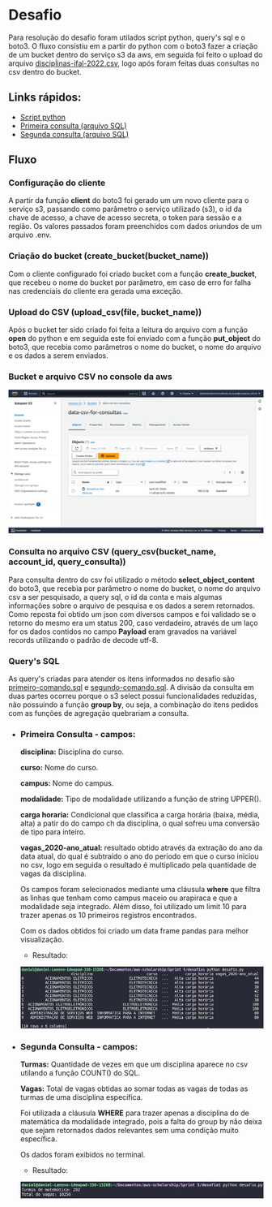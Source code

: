 # Desafio

Para resolução do desafio foram utilados script python, query's sql e o boto3. O fluxo consistiu em a partir do python com o boto3 fazer a criação de um bucket dentro do serviço s3 da aws, em seguida foi feito o upload do arquivo [discipĺinas-ifal-2022.csv](disciplinas-ifal-2022.csv), logo após foram feitas duas consultas no csv dentro do bucket.


## Links rápidos:

* [Script python](desafio.py)
* [Primeira consulta (arquivo SQL)](primeiro-comando.sql)
* [Segunda consulta (arquivo SQL)](segundo-comando.sql)



## Fluxo

### Configuração do cliente

A partir da função **client** do boto3 foi gerado um um novo cliente para o serviço s3, passando como parâmetro o serviço utilizado (s3), o id da chave de acesso, a chave de acesso secreta, o token para sessão e a região. Os valores passados foram preenchidos com dados oriundos de um arquivo .env.

### Criação do bucket (create_bucket(bucket_name))

Com o cliente configurado foi criado bucket com a função **create_bucket**, que recebeu o nome do bucket por parâmetro, em caso de erro for falha nas credenciais do cliente era gerada uma exceção.

### Upload do CSV (upload_csv(file, bucket_name))

Após o bucket ter sido criado foi feita a leitura do arquivo com a função **open** do python e em seguida este foi enviado com a função **put_object** do boto3, que recebia como parâmetros o nome do bucket, o nome do arquivo e os dados a serem enviados.

### Bucket e arquivo CSV no console da aws

![Bucket e arquivo CSV no console da aws](images/bucket-arquivo_csv.png)

### Consulta no arquivo CSV (query_csv(bucket_name, account_id, query_consulta))

Para consulta dentro do csv foi utilizado o método **select_object_content**  do boto3, que recebia por parâmetro o nome do bucket, o nome do arquivo csv a ser pesquisado, a query sql, o id da conta e mais algumas informações sobre o arquivo de pesquisa e os dados a serem retornados. Como reposta foi obtido um json com diversos campos e foi validado se o retorno do mesmo era um status 200, caso verdadeiro, através de um laço for os dados contidos no campo **Payload** eram gravados na variável records utilizando o padrão de decode utf-8.

### Query's SQL

As query's criadas para atender os itens informados no desafio são [primeiro-comando.sql](primeiro-comando.sql) e [segundo-comando.sql](segundo-comando.sql). A divisão da consulta em duas partes ocorreu porque o s3 select possui funcionalidades reduzidas, não possuindo a função **group by**, ou seja, a combinação do itens pedidos com as funções de agregação quebrariam a consulta.

* ### Primeira Consulta - campos:

    **disciplina:** Disciplina do curso.

    **curso:** Nome do curso.

    **campus:** Nome do campus.

    **modalidade:** Tipo de modalidade utilizando a função de string UPPER().

    **carga horaria:** Condicional que classifica a carga horária (baixa, média, alta) a patir do do campo ch da disciplina, o qual sofreu uma conversão  de tipo para inteiro.

    **vagas_2020-ano_atual:** resultado obtido através da extração do ano da data atual, do qual é subtraído o ano do período em que o curso iniciou no csv, logo em seguida o resultado é multiplicado pela quantidade de vagas da disciplina.

    Os campos foram selecionados mediante uma cláusula **where** que filtra as linhas que tenham como campus maceio ou arapiraca e que a modalidade seja integrado. Além disso, foi utilizado um limit 10 para trazer apenas os 10 primeiros registros encontrados.

    Com os dados obtidos foi criado um data frame pandas para melhor visualização.

    * Resultado:

    ![primeira-consulta-sql](images/primeira-consulta-sql.png)


* ### Segunda Consulta - campos:

    **Turmas:** Quantidade de vezes em que um disciplina aparece no csv utilando a função COUNT() do SQL.

    **Vagas:** Total de vagas obtidas ao somar todas as vagas de todas as turmas de uma disciplina específica.

    Foi utilizada a cláusula **WHERE** para trazer apenas a disciplina do de matemática da modalidade integrado, pois a falta do group by não deixa que sejam retornados dados relevantes sem uma condição muito específica.

    Os dados foram exibidos no terminal.

    * Resultado:

    ![segunda-consulta-sql](images/segunda-consulta-sql.png)